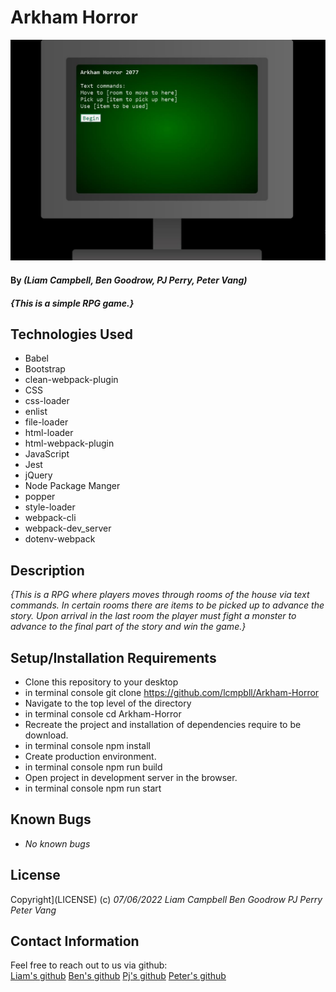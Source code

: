 # Arkham Horror

![image](img/arkham.JPG)

#### By _**(Liam Campbell, Ben Goodrow, PJ Perry, Peter Vang)**_

#### _{This is a simple RPG game.}_

## Technologies Used

* Babel
* Bootstrap
* clean-webpack-plugin
* CSS
* css-loader
* enlist
* file-loader
* html-loader
* html-webpack-plugin
* JavaScript
* Jest
* jQuery
* Node Package Manger
* popper
* style-loader
* webpack-cli
* webpack-dev_server
* dotenv-webpack

## Description
_{This is a RPG where players moves through rooms of the house via text commands. In certain rooms there are items to be picked up to advance the story. Upon arrival in the last room the player must fight a monster to advance to the final part of the story and win the game.}_

## Setup/Installation Requirements

* Clone this repository to your desktop
* in terminal console git clone https://github.com/lcmpbll/Arkham-Horror
* Navigate to the top level of the directory
* in terminal console cd Arkham-Horror
* Recreate the project and installation of dependencies require to be download.
* in terminal console npm install
* Create production environment.
* in terminal console npm run build
* Open project in development server in the browser.
* in terminal console npm run start

## Known Bugs

* _No known bugs_


## License

Copyright](LICENSE) (c) _07/06/2022_ _Liam Campbell Ben Goodrow PJ Perry Peter Vang_
## Contact Information

Feel free to reach out to us via github:  
[Liam's github](https://github.com/lcmpbll)
[Ben's github](https://github.com/bpgoodrow)
[Pj's github](https://github.com/Jamesp92)
[Peter's github](https://github.com/vangpeter06)